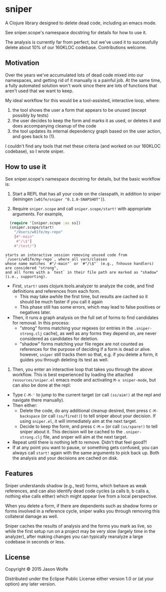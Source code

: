 # sniper

A Clojure library designed to delete dead code, including an emacs mode.

See sniper.scope's namespace docstring for details for how to use it.

The analysis is currently far from perfect, but we've used it to successfully delete about 10% of our 160KLOC codebase.  Contributions welcome.

## Motivation

Over the years we've accumulated lots of dead code mixed into our namespaces, and getting rid of it manually is a painful job.  At the same time, a fully automated solution won't work since there are lots of functions that aren't used that we want to keep.

My ideal workflow for this would be a tool-assisted, interactive loop, where:
 1. the tool shows the user a form that appears to be unused (except possibly by tests)
 2. the user decides to keep the form and marks it as used, or deletes it and does accompanying cleanup of the code
 3. the tool updates its internal dependency graph based on the user action, and goes back to (1).
 
I couldn't find any tools that met these criteria (and worked on our 160KLOC codebase), so I wrote sniper.  

## How to use it

See sniper.scope's namespace docstring for details, but the basic workflow is: 

 1. Start a REPL that has all your code on the classpath, in addition to sniper (leiningen `[w01fe/sniper "0.1.0-SNAPSHOT"]`).

 1. Require `sniper.scope` and call `sniper.scope/start!` with appropriate arguments. For example, 
  
 ```clojure
   (require '[sniper.scope :as ss])
   (sniper.scope/start!
     "/Users/w01fe/my-repo"
     [#"-main"
      #"/\$"]
     #"/test/")
 ```
    starts an interactive session removing unused code from `/users/w01fe/my-repo`, where all vars/classes
    whose name matches `#"/-main"` or `#"/\$"` (e.g., fnhouse handlers) are considered "strong",
    and all forms with a `test` in their file path are marked as "shadow" (i.e., supporting).

   - First, `start!` uses clojure.tools.analyzer to analyze the code, and find definitions and references from each form.
     - This may take awhile the first time, but results are cached so it should be much faster if you call it again 
     - This phase still has some errors, which may lead to false positives or negatives later.
   - Then, it runs a graph analysis on the full set of forms to find candidates for removal.  In this process:
     - "strong" forms matching your regexes (or entries in the `.sniper-strong.clj` cache), as well as any forms 
       they depend on, are never considered as candidates for deletion.
     - "shadow" forms matching your file regex are not counted as references for the purpose of deciding if a 
       form is dead or alive.  however, `sniper` still tracks them so that, e.g. if you delete a form, it guides you
       through deleting its test as well.

 1. Then, you enter an interactive loop that takes you through the above workflow.  This is best experienced by loading the attached `resources/sniper.el` emacs mode and activating `M-x sniper-mode`, but can also be done at the repl:
   - Type `C-M-'` to jump to the current target (or call `(ss/aim!)` at the repl and navigate there manually).
   - Then either:
     - Delete the code, do any additional cleanup desired, then press `C-M-backspace` (or call `(ss/fired!)`) to 
       tell sniper about your decision.  If using `sniper.el`, it will immediately aim at the next target.
     - Decide to keep the form, and press `C-M-=` (or call `(ss/spare!)` to tell sniper about it.  This decision will be cached to the `.sniper-strong.clj` file, and sniper will aim at the next target.
   - Repeat until there is nothing left to remove.  Didn't that feel good?!
   - If at any point you want to pause, or something gets confused, you can always call `start!` again with the same arguments to pick back up.  Both the analysis and your decisions are cached on disk.
    

## Features

Sniper understands shadow (e.g., test) forms, which behave as weak references, and can also identify dead code cycles (a calls b, b calls a, nothing else calls either) which might appear live from a local perspective.  

When you delete a form, if there are dependents such as shadow forms or forms involved in a reference cycle, sniper walks you through removing this collateral damage as well.  
 
Sniper caches the results of analysis and the forms you mark as live, so while the first setup run on a project may be very slow (largely time in the analyzer), after making changes you can typically reanalyze a large codebase in seconds or less.  

## License

Copyright © 2015 Jason Wolfe

Distributed under the Eclipse Public License either version 1.0 or (at
your option) any later version.
